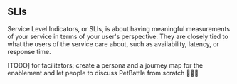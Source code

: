 ## SLIs
Service Level Indicators, or SLIs, is about having meaningful measurements of your service in terms of your user's perspective. They are closely tied to what the users of the service care about, such as availability, latency, or response time.


[TODO] for facilitators; create a persona and a journey map for the enablement and let people to discuss PetBattle from scratch 🤔🤔🤔

<!---replace this with OPL practices

### Now a bit hands on
[TODO] research for drill down dashboard in Grafana
Let's install Grafana and visualize the SLIs we just decided.

how can we apply these practices into our training? Like, what would be an SLI for a trainer for this particular enablement?
99% of topics we aim for the day is delivered?
how can we measure if we are meeting our SLO?
think about setting the environment - was there any toil? did we have any incident (for cluster etc) during an enablement? how did we react? did we run a analysis?
or DO500 examples?
what could be a good incident for an enablement? loosing all slideS? :D 
Beta Runs - good example for testing?
number of people, logistics etc - capacity planning
Don’t just teach the tech, teach the culture.--->

